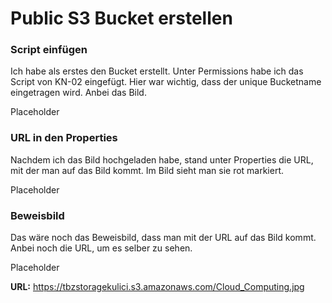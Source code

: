 
# Public S3 Bucket erstellen

### Script einfügen

Ich habe als erstes den Bucket erstellt. Unter Permissions habe ich das Script von KN-02 eingefügt. Hier war wichtig, dass der unique Bucketname eingetragen wird. Anbei das Bild. 

Placeholder

### URL in den Properties

Nachdem ich das Bild hochgeladen habe, stand unter Properties die URL, mit der man auf das Bild kommt. Im Bild sieht man sie rot markiert.  

Placeholder

### Beweisbild

Das wäre noch das Beweisbild, dass man mit der URL auf das Bild kommt. Anbei noch die URL, um es selber zu sehen. 

Placeholder

**URL:** https://tbzstoragekulici.s3.amazonaws.com/Cloud_Computing.jpg